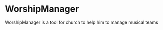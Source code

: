 WorshipManager
==============

WorshipManager is a tool for church to help him to manage musical teams
